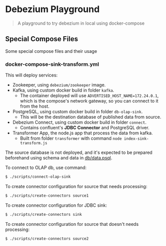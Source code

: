 # Debezium Playground

> A playground to try debezium in local using docker-compose

## Special Compose Files

Some special compose files and their usage

### docker-compose-sink-transform.yml

This will deploy services:

- Zookeeper, using `debezium/zookeeper` image.
- Kafka, using custom docker build in folder `kafka`.
  - The container deployed will use `ADVERTISED_HOST_NAME=172.24.0.1`, which is the compose's network gateway, so you can connect to it from the host.
- PostgreSQL, using custom docker build in folder `db-olap-sink`.
  - This will be the destination database of published data from source.
- Debezium Connect, using custom docker build in folder `connect`.
  - Contains confluent's **JDBC Connector** and PostgreSQL driver.
- Transformer App, the node.js app that process the data from kafka.
  - Built from folder `transformer` with command `node index-sink-transform.js`

The source database is not deployed, and it's expected to be prepared beforehand using schema and data in [db/data.psql](./db/data.psql).

To connect to OLAP db, use command:

```bash
$ ./scripts/connect-olap-sink
```

To create connector configuration for source that needs processing:

```bash
$ ./scripts/create-connectors source1
```

To create connector configuration for JDBC sink:

```bash
$ ./scripts/create-connectors sink
```

To create connector configuration for source that doesn't needs processing:

```bash
$ ./scripts/create-connectors source2
```
